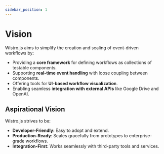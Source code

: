 ```yaml
---
sidebar_position: 1
---
```


# Vision

Wistro.js aims to simplify the creation and scaling of event-driven workflows by:

- Providing a **core framework** for defining workflows as collections of testable components.
- Supporting **real-time event handling** with loose coupling between components.
- Offering tools for **UI-based workflow visualization**.
- Enabling seamless **integration with external APIs** like Google Drive and OpenAI.

## Aspirational Vision

Wistro.js strives to be:

- **Developer-Friendly**: Easy to adopt and extend.
- **Production-Ready**: Scales gracefully from prototypes to enterprise-grade workflows.
- **Integration-First**: Works seamlessly with third-party tools and services.
